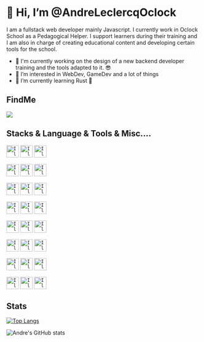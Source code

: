 # 👋 Hi, I’m @AndreLeclercqOclock

I am a fullstack web developer mainly Javascript. I currently work in Oclock School as a Pedagogical Helper. I support learners during their training and I am also in charge of creating educational content and developing certain tools for the school.

- 🔭 I'm currently working on the design of a new backend developer training and the tools adapted to it. :sunglasses:
- 👀 I’m interested in WebDev, GameDev and a lot of things
- 🌱 I’m currently learning Rust 🦀

## FindMe
[![](https://img.shields.io/badge/linkedin-%230077B5.svg?style=for-the-badge&logo=linkedin)](https://www.linkedin.com/in/andre-leclercq/)

## Stacks & Language & Tools & Misc....
<code><img alt="I love Linux" height="32" width="32" src="https://cdn.simpleicons.org/linux" /></code>
<code><img alt="I love Debian" height="32" width="32" src="https://cdn.simpleicons.org/debian" /></code>
<code><img alt="I love KDE" height="32" width="32" src="https://cdn.simpleicons.org/kde" /></code>

<code><img alt="I love Javascript" height="32" width="32" src="https://cdn.simpleicons.org/javascript" /></code>
<code><img alt="I love Node.js" height="32" width="32" src="https://cdn.simpleicons.org/node.js" /></code>
<code><img alt="I love Rust" height="32" width="32" src="https://cdn.simpleicons.org/rust" /></code>

<code><img alt="I love Nuxt.JS" height="32" width="32" src="https://cdn.simpleicons.org/nuxt.js" /></code>
<code><img alt="I love Vue.JS" height="32" width="32" src="https://cdn.simpleicons.org/vue.js" /></code>
<code><img alt="I love Vuetify" height="32" width="32" src="https://cdn.simpleicons.org/vuetify" /></code>

<code><img alt="I love Directus" height="32" width="32" src="https://cdn.simpleicons.org/directus" /></code>
<code><img alt="I love Asciidoctor" height="32" width="32" src="https://cdn.simpleicons.org/asciidoctor" /></code>
<code><img alt="I love GIT" height="32" width="32" src="https://cdn.simpleicons.org/git" /></code>

<code><img alt="I love Postgresql" height="32" width="32" src="https://cdn.simpleicons.org/postgresql" /></code>
<code><img alt="I love Mongodb" height="32" width="32" src="https://cdn.simpleicons.org/mongodb" /></code>
<code><img alt="I love Supabase" height="32" width="32" src="https://cdn.simpleicons.org/supabase" /></code>

<code><img alt="I love Vivaldi" height="32" width="32" src="https://cdn.simpleicons.org/vivaldi" /></code>
<code><img alt="I love Firefox" height="32" width="32" src="https://cdn.simpleicons.org/firefox" /></code>
<code><img alt="I love Duck Duck Go" height="32" width="32" src="https://cdn.simpleicons.org/duckduckgo" /></code>

<code><img alt="I love IntelliJ Idea" height="32" width="32" src="https://cdn.simpleicons.org/intellijidea" /></code>
<code><img alt="I love Godot Engine" height="32" width="32" src="https://cdn.simpleicons.org/godotengine" /></code>
<code><img alt="I love Obsidian" height="32" width="32" src="https://cdn.simpleicons.org/obsidian" /></code>

<code><img alt="I love Libre Office" height="32" width="32" src="https://cdn.simpleicons.org/libreoffice" /></code>
<code><img alt="I love Inkscape" height="32" width="32" src="https://cdn.simpleicons.org/inkscape" /></code>
<code><img alt="I love Krita" height="32" width="32" src="https://cdn.simpleicons.org/krita" /></code>

## Stats
[![Top Langs](https://github-readme-stats.vercel.app/api/top-langs/?username=andreleclercqoclock&layout=compact&count_private=true&theme=calm)](https://github.com/anuraghazra/github-readme-stats)

![Andre's GitHub stats](https://github-readme-stats.vercel.app/api?username=andreleclercqoclock&count_private=true&theme=calm)

